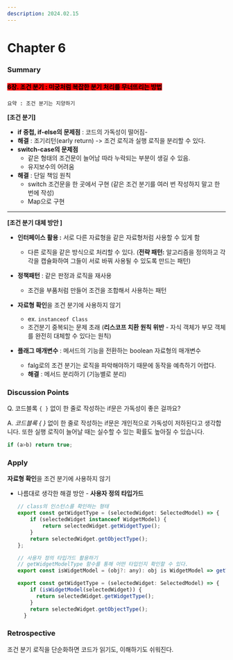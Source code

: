 ```yaml
---
description: 2024.02.15
---
```


# Chapter 6

### **Summary**

#### <mark style="background-color:red;">6장. 조건 분기 : 미궁처럼 복잡한 분기 처리를 무너뜨리는 방법</mark>

`요약 : 조건 분기는 지양하기`

**\[조건 분기]**

* **if 중첩, if-else의 문제점** : 코드의 가독성이 떨어짐-
* **해결** : 조기리턴(early return) -> 조건 로직과 실행 로직을 분리할 수 있다.
* **switch-case의 문제점**
  * 같은 형태의 조건문이 늘어남 따라 누락되는 부분이 생길 수 있음.
  * 유지보수의 어려움
* **해결** : 단일 책임 원칙
  * switch 조건문을 한 곳에서 구현 (같은 조건 분기를 여러 번 작성하지 말고 한 번에 작성)
  * Map으로 구현

***

**\[조건 분기 대체 방안 ]**

* **인터페이스 활용 :** 서로 다른 자료형을 같은 자료형처럼 사용할 수 있게 함
  * 다른 로직을 같은 방식으로 처리할 수 있다. (**전략 패턴:** 알고리즘을 정의하고 각각을 캡슐화하여 그들이 서로 바꿔 사용될 수 있도록 만드는 패턴)
* **정책패턴** : 같은 판정과 로직을 재사용
  * 조건을 부품처럼 만들어 조건을 조합해서 사용하는 패턴
* **자료형 확인**을 조건 분기에 사용하지 않기
  * ex. `instanceof Class`
  * 조건분기 중복되는 문제 초래 (**리스코프 치환 원칙 위반** - 자식 객체가 부모 객체를 완전히 대체할 수 있다는 원칙)
*   **플래그 매개변수** : 메서드의 기능을 전환하는 boolean 자료형의 매개변수

    * falg로의 조건 분기는 로직을 파악해야하기 때문에 동작을 예측하기 어렵다.
    * **해결** : 메서드 분리하기 (기능별로 분리)



### **Discussion Points**

Q. 코드블록 `{ }` 없이 한 줄로 작성하는 if문은 가독성이 좋은 걸까요?

A. _코드블록 { }_ 없이 한 줄로 작성하는 if문은 개인적으로 가독성이 저하된다고 생각합니다.  또한 실행 로직이 늘어날 때는 실수할 수 있는 확률도 높아질 수 있습니다.

```jsx
if (a>b) return true;
```



### **Apply**

**자료형 확인**을 조건 분기에 사용하지 않기

*   나름대로 생각한 해결 방안 - **사용자 정의 타입가드**

    ```jsx
    // class의 인스턴스를 확인하는 형태 
    export const getWidgetType = (selectedWidget: SelectedModel) => {
        if (selectedWidget instanceof WidgetModel) {
            return selectedWidget.getWidgetType();
        }
        return selectedWidget.getObjectType();
    };

    // 사용자 정의 타입가드 활용하기
    // getWidgetModelType 함수를 통해 어떤 타입인지 확인할 수 있다.
    export const isWidgetModel = (obj?: any): obj is WidgetModel => getWidgetModelType(obj);

    export const getWidgetType = (selectedWidget: SelectedModel) => {
        if (isWidgetModel(selectedWidget)) {
          return selectedWidget.getWidgetType();
        }
        return selectedWidget.getObjectType();
      }
    ```



### Retrospective

조건 분기 로직을 단순화하면 코드가 읽기도, 이해하기도 쉬워진다.

